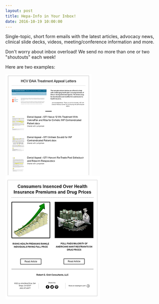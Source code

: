 ```yaml
---
layout: post
title: Hepa-Info in Your Inbox!
date: 2016-10-19 10:00:00
---
```


Single-topic, short form emails with the latest articles, advocacy news, clinical slide decks, videos, meeting/conference information and more. 

Don't worry about inbox overload! We send no more than one or two "shoutouts" each week!

Here are two examples:

![](/assets/images/hepa-info-in-your-inbox.png)
![](/assets/images/hepa-info-in-your-inbox-2.png)
